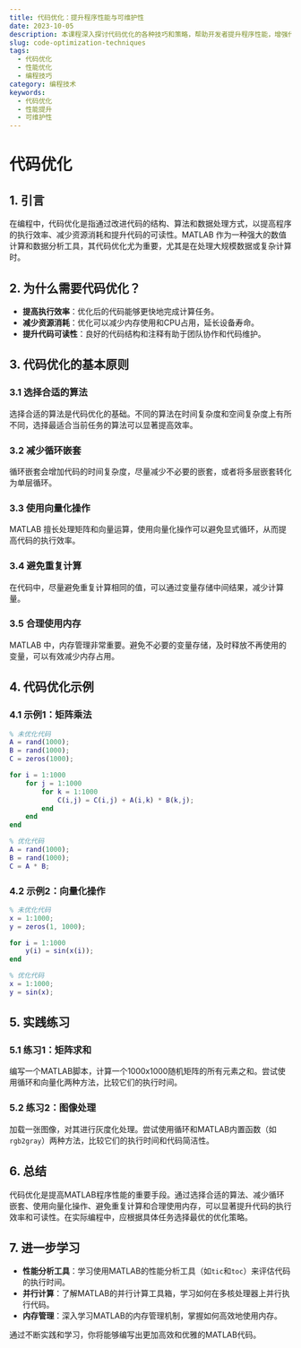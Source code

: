 ```yaml
---
title: 代码优化：提升程序性能与可维护性
date: 2023-10-05
description: 本课程深入探讨代码优化的各种技巧和策略，帮助开发者提升程序性能，增强代码的可读性和可维护性。
slug: code-optimization-techniques
tags:
  - 代码优化
  - 性能优化
  - 编程技巧
category: 编程技术
keywords:
  - 代码优化
  - 性能提升
  - 可维护性
---
```


# 代码优化

## 1. 引言

在编程中，代码优化是指通过改进代码的结构、算法和数据处理方式，以提高程序的执行效率、减少资源消耗和提升代码的可读性。MATLAB 作为一种强大的数值计算和数据分析工具，其代码优化尤为重要，尤其是在处理大规模数据或复杂计算时。

## 2. 为什么需要代码优化？

- **提高执行效率**：优化后的代码能够更快地完成计算任务。
- **减少资源消耗**：优化可以减少内存使用和CPU占用，延长设备寿命。
- **提升代码可读性**：良好的代码结构和注释有助于团队协作和代码维护。

## 3. 代码优化的基本原则

### 3.1 选择合适的算法

选择合适的算法是代码优化的基础。不同的算法在时间复杂度和空间复杂度上有所不同，选择最适合当前任务的算法可以显著提高效率。

### 3.2 减少循环嵌套

循环嵌套会增加代码的时间复杂度，尽量减少不必要的嵌套，或者将多层嵌套转化为单层循环。

### 3.3 使用向量化操作

MATLAB 擅长处理矩阵和向量运算，使用向量化操作可以避免显式循环，从而提高代码的执行效率。

### 3.4 避免重复计算

在代码中，尽量避免重复计算相同的值，可以通过变量存储中间结果，减少计算量。

### 3.5 合理使用内存

MATLAB 中，内存管理非常重要。避免不必要的变量存储，及时释放不再使用的变量，可以有效减少内存占用。

## 4. 代码优化示例

### 4.1 示例1：矩阵乘法

```matlab
% 未优化代码
A = rand(1000);
B = rand(1000);
C = zeros(1000);

for i = 1:1000
    for j = 1:1000
        for k = 1:1000
            C(i,j) = C(i,j) + A(i,k) * B(k,j);
        end
    end
end
```

```matlab
% 优化代码
A = rand(1000);
B = rand(1000);
C = A * B;
```

### 4.2 示例2：向量化操作

```matlab
% 未优化代码
x = 1:1000;
y = zeros(1, 1000);

for i = 1:1000
    y(i) = sin(x(i));
end
```

```matlab
% 优化代码
x = 1:1000;
y = sin(x);
```

## 5. 实践练习

### 5.1 练习1：矩阵求和

编写一个MATLAB脚本，计算一个1000x1000随机矩阵的所有元素之和。尝试使用循环和向量化两种方法，比较它们的执行时间。

### 5.2 练习2：图像处理

加载一张图像，对其进行灰度化处理。尝试使用循环和MATLAB内置函数（如`rgb2gray`）两种方法，比较它们的执行时间和代码简洁性。

## 6. 总结

代码优化是提高MATLAB程序性能的重要手段。通过选择合适的算法、减少循环嵌套、使用向量化操作、避免重复计算和合理使用内存，可以显著提升代码的执行效率和可读性。在实际编程中，应根据具体任务选择最优的优化策略。

## 7. 进一步学习

- **性能分析工具**：学习使用MATLAB的性能分析工具（如`tic`和`toc`）来评估代码的执行时间。
- **并行计算**：了解MATLAB的并行计算工具箱，学习如何在多核处理器上并行执行代码。
- **内存管理**：深入学习MATLAB的内存管理机制，掌握如何高效地使用内存。

通过不断实践和学习，你将能够编写出更加高效和优雅的MATLAB代码。